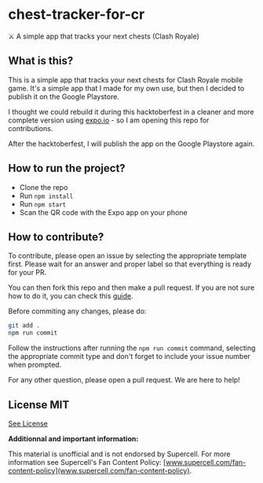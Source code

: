 # chest-tracker-for-cr

⚔️ A simple app that tracks your next chests (Clash Royale)

## What is this?

This is a simple app that tracks your next chests for Clash Royale mobile game. It's a simple app that I made for my own use, but then I decided to publish it on the Google Playstore.

I thought we could rebuild it during this hacktoberfest in a cleaner and more complete version using [expo.io](expo.io) - so I am opening this repo for contributions.

After the hacktoberfest, I will publish the app on the Google Playstore again.

## How to run the project?

- Clone the repo
- Run `npm install`
- Run `npm start`
- Scan the QR code with the Expo app on your phone

## How to contribute?

To contribute, please open an issue by selecting the appropriate template first. Please wait for an answer and proper label so that everything is ready for your PR.

You can then fork this repo and then make a pull request. If you are not sure how to do it, you can check this [guide](https://guides.github.com/activities/forking/).

Before commiting any changes, please do:

```bash
git add .
npm run commit
```

Follow the instructions after running the `npm run commit` command, selecting the appropriate commit type and don't forget to include your issue number when prompted.

For any other question, please open a pull request. We are here to help!

## License MIT

[See License](LICENSE)

**Additionnal and important information:**

This material is unofficial and is not endorsed by Supercell. For more information see Supercell's Fan Content Policy: [www.supercell.com/fan-content-policy](www.supercell.com/fan-content-policy).
